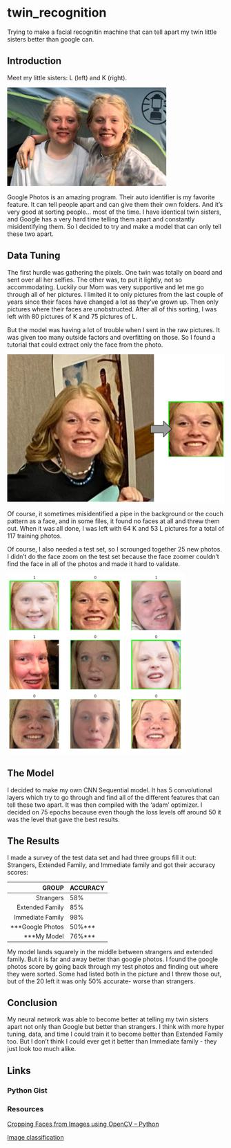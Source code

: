 # twin_recognition

Trying to make a facial recognitin machine that can tell apart my twin little sisters better than google can.

## Introduction
Meet my little sisters: L (left) and K (right). 

![The Twins sitting next to each other](images/twins_together.png)


Google Photos is an amazing program. Their auto identifier is my favorite feature. It can tell people apart and can give them their own folders. And it’s very good at sorting people… most of the time. I have identical twin sisters, and Google has a very hard time telling them apart and constantly misidentifying them. So I decided to try and make a model that can only tell these two apart.


## Data Tuning
The first hurdle was gathering the pixels. One twin was totally on board and sent over all her selfies. The other was, to put it lightly, not so accommodating. Luckily our Mom was very supportive and let me go through all of her pictures. I limited it to only pictures from the last couple of years since their faces have changed a lot as they’ve grown up. Then only pictures where their faces are unobstructed. After all of this sorting, I was left with 80 pictures of K and 75 pictures of L. 

But the model was having a lot of trouble when I sent in the raw pictures. It was given too many outside factors and overfitting on those. So I found a tutorial that could extract only the face from the photo.

![The Twins sitting next to each other](images/face_extraction.png)

Of course, it sometimes misidentified a pipe in the background or the couch pattern as a face, and in some files, it found no faces at all and threw them out. When it was all done, I was left with 64 K and 53 L pictures for a total of 117 training photos.

Of course, I also needed a test set, so I scrounged together 25 new photos. I didn’t do the face zoom on the test set because the face zoomer couldn’t find the face in all of the photos and made it hard to validate.

![The Twins sitting next to each other](images/faces_labeled.png)


## The Model
I decided to make my own CNN Sequential model. It has 5 convolutional layers which try to go through and find all of the different features that can tell these two apart. It was then compiled with the ‘adam’ optimizer. I decided on 75 epochs because even though the loss levels off around 50 it was the level that gave the best results.


## The Results
I made a survey of the test data set and had three groups fill it out: Strangers, Extended Family, and Immediate family and got their accuracy scores:

|            GROUP | ACCURACY |
|-----------------:|----------|
|        Strangers | 58%      |
|  Extended Family | 85%      |
| Immediate Family | 98%      |
|    ***Google Photos | 50%***      |
|         ***My Model | 76%***      |

My model lands squarely in the middle between strangers and extended family. But it is far and away better than google photos. I found the google photos score by going back through my test photos and finding out where they were sorted. Some had listed both in the picture and I threw those out, but of the 20 left it was only 50% accurate- worse than strangers.


## Conclusion
My neural network was able to become better at telling my twin sisters apart not only than Google but better than strangers. I think with more hyper tuning, data, and time I could train it to become better than Extended Family too. But I don’t think I could ever get it better than Immediate family - they just look too much alike.

## Links
### Python Gist

### Resources
[Cropping Faces from Images using OpenCV – Python](https://www.google.com/url?q=https://www.geeksforgeeks.org/cropping-faces-from-images-using-opencv-python/&sa=D&source=docs&ust=1643328048164019&usg=AOvVaw2jqds9_VsS4oJswS_rfi4n)

[Image classification](https://www.tensorflow.org/tutorials/images/classification)
